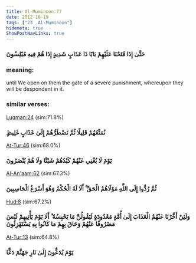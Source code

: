 ```yaml
---
title: Al-Muminoon:77
date: 2012-10-19
tags: ["23 .Al-Muminoon"]
hidemeta: true 
ShowPostNavLinks: true 
---
```

### حَتَّىٰ إِذَا فَتَحْنَا عَلَيْهِمْ بَابًا ذَا عَذَابٍ شَدِيدٍ إِذَا هُمْ فِيهِ مُبْلِسُونَ
### meaning: 
until We open on them the gate of a severe punishment, whereupon they will be despondent in it.
### similar verses: 

[Luqman:24](/31/24) (sim:71.8%)

### نُمَتِّعُهُمْ قَلِيلًا ثُمَّ نَضْطَرُّهُمْ إِلَىٰ عَذَابٍ غَلِيظٍ

[At-Tur:46](/52/46) (sim:68.0%)

### يَوْمَ لَا يُغْنِي عَنْهُمْ كَيْدُهُمْ شَيْئًا وَلَا هُمْ يُنْصَرُونَ

[Al-An'aam:62](/6/62) (sim:67.3%)

### ثُمَّ رُدُّوا إِلَى اللَّهِ مَوْلَاهُمُ الْحَقِّ ۚ أَلَا لَهُ الْحُكْمُ وَهُوَ أَسْرَعُ الْحَاسِبِينَ

[Hud:8](/11/8) (sim:67.2%)

### وَلَئِنْ أَخَّرْنَا عَنْهُمُ الْعَذَابَ إِلَىٰ أُمَّةٍ مَعْدُودَةٍ لَيَقُولُنَّ مَا يَحْبِسُهُ ۗ أَلَا يَوْمَ يَأْتِيهِمْ لَيْسَ مَصْرُوفًا عَنْهُمْ وَحَاقَ بِهِمْ مَا كَانُوا بِهِ يَسْتَهْزِئُونَ

[At-Tur:13](/52/13) (sim:64.8%)

### يَوْمَ يُدَعُّونَ إِلَىٰ نَارِ جَهَنَّمَ دَعًّا
